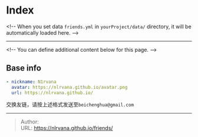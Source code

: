 # Index


&lt;!-- When you set data `friends.yml` in `yourProject/data/` directory, it will be automatically loaded here. --&gt;

---

&lt;!-- You can define additional content below for this page. --&gt;

## Base info

```yaml
- nickname: N1rvana
  avatar: https://nlrvana.github.io/avatar.png
  url: https://nlrvana.github.io/
```
交换友链，请按上述格式发送至`beichenghua@gmail.com`


---

> Author:   
> URL: https://nlrvana.github.io/friends/  

